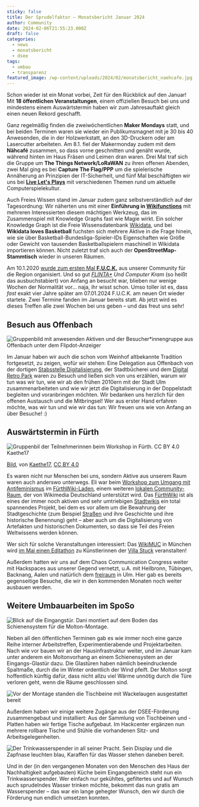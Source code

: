```yaml
---
sticky: false
title: Der Sprudelfaktor – Monatsbericht Januar 2024
author: Community
date: 2024-02-06T21:55:23.000Z
draft: false
categories:
  - news
  - monatsbericht
  - dsee
tags:
  - umbau
  - transparenz
featured_image: /wp-content/uploads/2024/02/monatsbericht_naehcafe.jpg
---
```


Schon wieder ist ein Monat vorbei, Zeit für den Rückblick auf den Januar! Mit **18 öffentlichen Veranstaltungen**, einem offiziellen Besuch bei uns und mindestens einem Auswärtstermin haben wir zum Jahresauftakt gleich einen neuen Rekord geschafft.

Ganz regelmäßig finden die zweiwöchentlichen **Maker Mondays** statt, und bei beiden Terminen waren sie wieder ein Publikumsmagnet mit je 30 bis 40 Anwesenden, die in der Holzwerkstatt, an den 3D-Druckern oder am Lasercutter arbeiteten. Am 8.1. fiel der Makermonday zudem mit dem **Nähcafé** zusammen, so dass vorne geschnitten und genäht wurde, während hinten im Haus Fräsen und Leimen dran waren. Drei Mal traf sich die Gruppe um **The Things Network/LoRaWAN** zu ihren offenen Abenden, zwei Mal ging es bei **Capture The Flag/PPP** um die spielerische Annäherung an Prinzipien der IT-Sicherheit, und fünf Mal beschäftigten wir uns bei [**Live Let's Plays**](https://defcon.social/@LLP222) mit verschiedenen Themen rund um aktuelle Computerspielekultur.

Auch Freies Wissen stand im Januar zudem ganz selbstverständlich auf der Tagesordnung: Wir näherten uns mit einer **Einführung in [Wikifunctions](https://de.wikipedia.org/wiki/Wikipedia:Wikifunctions)** mit mehreren Interessierten diesem mächtigen Werkzeug, das im Zusammenspiel mit Knowledge Graphs fast wie Magie wirkt. Ein solcher Knowledge Graph ist die Freie Wissensdatenbank [Wikidata](https://www.wikidata.org/wiki/Wikidata:Main_Page), und bei **Wikidata loves Basketball** fuchsten sich mehrere Aktive in die Frage hinein, wie sie über Basketball-Bundesliga-Spieler-IDs Eigenschaften wie Größe oder Gewicht von tausenden Basketballspielern maschinell in Wikidata importieren können. Nicht zuletzt traf sich auch der **OpenStreetMap-Stammtisch** wieder in unseren Räumen.

Am 10.1.2020 [wurde zum ersten Mal **F.U.C.K.**](/neu-f-u-c-k-frauen-und-computer-kram-ulm-treffen/) aus unserer Community für die Region organisiert. Und so gut *[FLINTA\*](https://de.wikipedia.org/wiki/FLINTA*) Und Computer Kram* (so heißt das ausbuchstabiert) von Anfang an besucht war, blieben nur wenige Wochen der Normalität vor… naja, ihr wisst schon. Umso toller ist es, dass *fast* exakt vier Jahre später am 07.01.2024 F.U.C.K. am neuen Ort wieder startete. Zwei Termine fanden im Januar bereits statt. Ab jetzt wird es dieses Treffen alle zwei Wochen bei uns geben – und das freut uns sehr!

## Besuch aus Offenbach

![Gruppenbild mit anwesenden Aktiven und der Besucher*innengruppe aus Offenbach unter dem Flipdot-Anzeiger](/wp-content/uploads/2024/02/monatsbericht_of.jpg)


Im Januar haben wir auch die schon vom Weinhof altbekannte Tradition fortgesetzt, zu zeigen, wofür wir stehen: Eine Delegation aus Offenbach von der dortigen [Stabsstelle Digitalisierung](https://www.offenbach.de/vv/oe/verwaltung/stabsstelle-digitalisierung.php), der Stadtbücherei und dem [Digital Retro Park](https://www.digitalretropark.net/) waren zu Besuch und ließen sich von uns erzählen, warum wir tun was wir tun, wie wir ab den frühen 2010ern mit der Stadt Ulm zusammenarbeiteten und wie wir jetzt die Digitalisierung in der Doppelstadt begleiten und voranbringen möchten. Wir bedanken uns herzlich für den offenen Austausch und die Mitbringsel! Wer aus erster Hand erfahren möchte, was wir tun und wie wir das tun: Wir freuen uns wie von Anfang an über Besuche! :)

## Auswärtstermin in Fürth

![Gruppenbil der Teilnehmerinnen beim Workshop in Fürth. CC BY 4.0 Kaethe17](/wp-content/uploads/2024/02/monatsbericht_fuerth.jpg)


[Bild](https://commons.wikimedia.org/wiki/File:Ws-umgang-mit-antifeminismus-fuerthwiki.jpg), von [Kaethe17](https://commons.wikimedia.org/wiki/User:Kaethe17), [CC BY 4.0](https://creativecommons.org/licenses/by/4.0/legalcode)

Es waren nicht nur Menschen bei uns, sondern Aktive aus unserem Raum waren auch anderswo unterwegs. Eli war beim [Workshop zum Umgang mit Antifeminismus](https://de.m.wikipedia.org/wiki/Wikipedia:F%C3%BCrthWiki-Laden/Workshop_zum_Umgang_mit_Antifeminismus_/_Frauen-Vernetzungstreffen_S%C3%BCd) im [FürthWiki-Laden](https://de.m.wikipedia.org/wiki/Wikipedia:F%C3%BCrthWiki-Laden), einem weiteren [lokalen Community-Raum](https://de.wikipedia.org/wiki/Wikipedia:F%C3%B6rderung/Lokale_Community-R%C3%A4ume), der von Wikimedia Deutschland unterstützt wird. Das [FürthWiki](https://www.fuerthwiki.de/wiki/index.php/Hauptseite) ist als eines der immer noch aktiven und sehr umtriebigen [Stadtwikis](https://de.wikipedia.org/wiki/Regiowiki) ein total spannendes Projekt, bei dem es vor allem um die Bewahrung der Stadtgeschichte (zum Beispiel [Straßen](https://www.fuerthwiki.de/wiki/index.php/Kategorie:Stra%C3%9Fen) und ihre Geschichte und ihre historische Benennung) geht – aber auch um die Digitalisierung von Artefakten und historischen Dokumenten, so dass sie Teil des Freien Weltwissens werden können.

Wer sich für solche Veranstaltungen interessiert: Das [WikiMUC](https://de.wikipedia.org/wiki/Wikipedia:WikiMUC) in München wird [im Mai einen Editathon](https://de.wikipedia.org/wiki/Wikipedia:WikiMUC/2024-05-11_Editathon:_K%C3%BCnstlerinnen_der_Villa_Stuck) zu Künstlerinnen der [Villa Stuck](https://de.wikipedia.org/wiki/Villa_Stuck) veranstalten!

Außerdem hatten wir uns auf dem Chaos Communication Congress weiter mit Hackspaces aus unserer Gegend vernetzt, u.A. mit Heilbronn, Tübingen, Backnang, Aalen und natürlich dem [freiraum](https://www.ulm.ccc.de/about/) in Ulm. Hier gab es bereits gegenseitige Besuche, die wir in den kommenden Monaten noch weiter ausbauen werden.

## Weitere Umbauarbeiten im SpoSo

![Blick auf die Eingangstür. Dani montiert auf dem Boden das Schienensystem für die Molton-Montage.](/wp-content/uploads/2024/02/monatsbericht_molton.jpg)


Neben all den öffentlichen Terminen gab es wie immer noch eine ganze Reihe interner Arbeitstreffen, Experimentierabende und Projektarbeiten. Nach wie vor bauen wir an der Hausinfrastruktur weiter, und im Januar kam unter anderem ein Moltonvorhang an einem Schienensystem an der Eingangs-Glastür dazu. Die Glastüren haben nämlich beeindruckende Spaltmaße, durch die im Winter ordentlich der Wind pfeift. Der Molton sorgt hoffentlich künftig dafür, dass nicht allzu viel Wärme unnötig durch die Türe verloren geht, wenn die Räume geschlossen sind.

![Vor der Montage standen die Tischbeine mit Wackelaugen ausgestattet bereit](/wp-content/uploads/2024/02/monatsbericht_tischbeine.jpg)


Außerdem haben wir einige weitere Zugänge aus der DSEE-Förderung zusammengebaut und installiert: Aus der Sammlung von Tischbeinen und -Platten haben wir fertige Tische aufgebaut. Im Hackcenter ergänzen nun mehrere rollbare Tische und Stühle die vorhandenen Sitz- und Arbeitsgelegenheiten. 

![Der Trinkwasserspender in all seiner Pracht. Sein Display und die Zapfnase leuchten blau, Karaffen für das Wasser stehen daneben bereit.](/wp-content/uploads/2024/02/monatsbericht_sprudler.jpg)


Und in der (in den vergangenen Monaten von den Menschen des Haus der Nachhaltigkeit aufgebauten) Küche beim Eingangsbereich steht nun ein Trinkwasserspender. Wer einfach nur gekühltes, gefiltertes und auf Wunsch auch sprudelndes Wasser trinken möchte, bekommt das nun gratis am Wasserspender – das war ein lange gehegter Wunsch, den wir durch die Förderung nun endlich umsetzen konnten.
